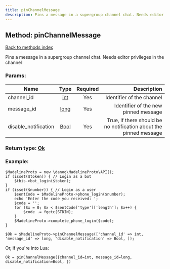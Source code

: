 ```yaml
---
title: pinChannelMessage
description: Pins a message in a supergroup channel chat. Needs editor privileges in the channel
---
```

## Method: pinChannelMessage  
[Back to methods index](index.md)


Pins a message in a supergroup channel chat. Needs editor privileges in the channel

### Params:

| Name     |    Type       | Required | Description |
|----------|:-------------:|:--------:|------------:|
|channel\_id|[int](../types/int.md) | Yes|Identifier of the channel|
|message\_id|[long](../types/long.md) | Yes|Identifier of the new pinned message|
|disable\_notification|[Bool](../types/Bool.md) | Yes|True, if there should be no notification about the pinned message|


### Return type: [Ok](../types/Ok.md)

### Example:


```
$MadelineProto = new \danog\MadelineProto\API();
if (isset($token)) { // Login as a bot
    $this->bot_login($token);
}
if (isset($number)) { // Login as a user
    $sentCode = $MadelineProto->phone_login($number);
    echo 'Enter the code you received: ';
    $code = '';
    for ($x = 0; $x < $sentCode['type']['length']; $x++) {
        $code .= fgetc(STDIN);
    }
    $MadelineProto->complete_phone_login($code);
}

$Ok = $MadelineProto->pinChannelMessage(['channel_id' => int, 'message_id' => long, 'disable_notification' => Bool, ]);
```

Or, if you're into Lua:

```
Ok = pinChannelMessage({channel_id=int, message_id=long, disable_notification=Bool, })
```

